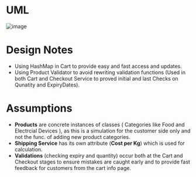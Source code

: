 # UML
![image](https://github.com/user-attachments/assets/69898778-e304-49da-ba8e-9ba59b456e2c)

# Design Notes
- Using HashMap in Cart to provide easy and fast access and updates.
- Using Product Validator to avoid rewriting validation functions (Used in both Cart and Checkout Service to proved initial and last Checks on Qunatity and ExpiryDates).

# Assumptions

- **Products** are concrete instances of classes ( Categories like Food and Electrcial Devices ), as this is a simulation for the customer side only and not the func. of adding new product categories.
- **Shipping Service** has its own attribute (**Cost per Kg**) which is used for calculation.
- **Validations** (checking expiry and quantity) occur both at the Cart and Checkout stages to ensure mistakes are caught early and to provide fast feedback for customers from the cart info page.

